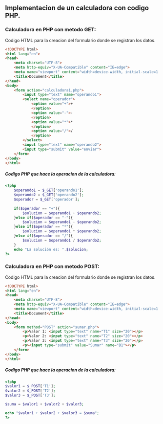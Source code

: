 ## Implementacion de un calculadora con codigo PHP.
### Calculadora en PHP con metodo GET:  
Codigo HTML para la creacion del formulario donde se registran los datos.
``` html
<!DOCTYPE html>
<html lang="en">
<head>
    <meta charset="UTF-8">
    <meta http-equiv="X-UA-Compatible" content="IE=edge">
    <meta name="viewport" content="width=device-width, initial-scale=1.0">
    <title>Document</title>
</head>
<body>
    <form action="calculadora1.php">
        <input type="text" name="operando1">
		<select name="operador">
			<option value="+">+
			</option>
			<option value="-">-
			</option>
			<option value="*">*
			</option>
			<option value="/">/
			</option>
		</select>
		<input type="text" name="operando2">
		<input type="submit" value="enviar">
    </form>
</body>
</html>
```
##### Codigo PHP que hace la operacion de la calculadora:
``` php
<?php
	$operando1 = $_GET['operando1'];
	$operando2 = $_GET['operando2'];
	$operador = $_GET['operador'];
	
	if($operador == "+"){
		$solucion = $operando1 + $operando2;
	}else if($operador == "-"){
		$solucion = $operando1 - $operando2;
	}else if($operador == "*"){
		$solucion = $operando1 * $operando2;
	}else if($operador == "/"){
		$solucion = $operando1 / $operando2;
	}
	echo "La solución es: ".$solucion;
?>
```
### Calculadora en PHP con metodo POST:  
Codigo HTML para la creacion del formulario donde se registran los datos.
``` html
<!DOCTYPE html>
<html lang="en">
<head>
    <meta charset="UTF-8">
    <meta http-equiv="X-UA-Compatible" content="IE=edge">
    <meta name="viewport" content="width=device-width, initial-scale=1.0">
    <title>Document</title>
</head>
<body>
    <form method="POST" action="sumar.php">
        <p>Valor 1: <input type="text" name="T1" size="20"></p>
        <p>Valor 2: <input type="text" name="T2" size="20"></p>
        <p>Valor 3: <input type="text" name="T3" size="20"></p>
        <p><input type="submit" value="Sumar" name="B1"></p>
    </form>
</body>
</html>
```
##### Codigo PHP que hace la operacion de la calculadora:
``` php
<?php
$valor1 = $_POST['T1'];
$valor2 = $_POST['T2'];
$valor3 = $_POST['T3'];

$suma = $valor1 + $valor2 + $valor3;

echo "$valor1 + $valor2 + $valor3 = $suma";
?>
```
